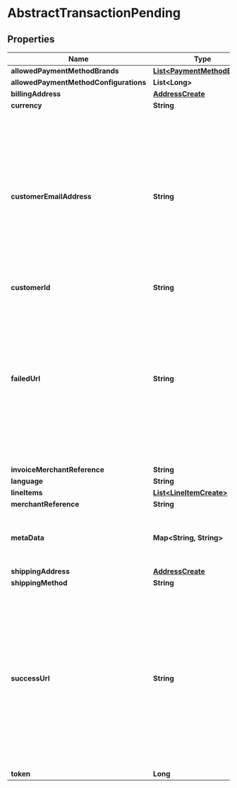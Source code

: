 
# AbstractTransactionPending

## Properties
Name | Type | Description | Notes
------------ | ------------- | ------------- | -------------
**allowedPaymentMethodBrands** | [**List&lt;PaymentMethodBrand&gt;**](PaymentMethodBrand.md) |  |  [optional]
**allowedPaymentMethodConfigurations** | **List&lt;Long&gt;** |  |  [optional]
**billingAddress** | [**AddressCreate**](AddressCreate.md) |  |  [optional]
**currency** | **String** |  |  [optional]
**customerEmailAddress** | **String** | The customer email address is the email address of the customer. If no email address is used provided on the shipping or billing address this address is used. |  [optional]
**customerId** | **String** |  |  [optional]
**failedUrl** | **String** | The user will be redirected to failed URL when the transaction could not be authorized or completed. In case no failed URL is specified a default failed page will be displayed. |  [optional]
**invoiceMerchantReference** | **String** |  |  [optional]
**language** | **String** |  |  [optional]
**lineItems** | [**List&lt;LineItemCreate&gt;**](LineItemCreate.md) |  |  [optional]
**merchantReference** | **String** |  |  [optional]
**metaData** | **Map&lt;String, String&gt;** | Meta data allow to store additional data along the object. |  [optional]
**shippingAddress** | [**AddressCreate**](AddressCreate.md) |  |  [optional]
**shippingMethod** | **String** |  |  [optional]
**successUrl** | **String** | The user will be redirected to success URL when the transaction could be authorized or completed. In case no success URL is specified a default success page will be displayed. |  [optional]
**token** | **Long** |  |  [optional]



